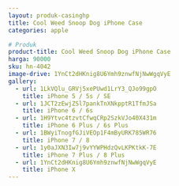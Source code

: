 ```yaml
---
layout: produk-casinghp
title: Cool Weed Snoop Dog iPhone Case
categories: apple

# Produk
product-title: Cool Weed Snoop Dog iPhone Case
harga: 90000
sku: hn-4042
image-drive: 1YnCt2dHKnig8U6Ymh9znwfNjNwWgqVyE
gallery:
  - url: 1LkVQlu_GRVj5xePUwd1LrY3_QJo99gpO
    title: iPhone 5 / 5s / SE
  - url: 1JCT2zEwjZSl7pankTnXNkpptR1TfmJSa
    title: iPhone 6 / 6s
  - url: 1H9Ytvc4tzvtCfwqCRp2SzkVJo40X431m
    title: iPhone 6 Plus / 6s Plus
  - url: 1BWyiTnogfGJiVEOp1F4mByURK785WR76
    title: iPhone 7 / 8
  - url: 1y0aJXN3Iw7j9vYYWPHdzQvLKPKtkK-7E
    title: iPhone 7 Plus / 8 Plus
  - url: 1YnCt2dHKnig8U6Ymh9znwfNjNwWgqVyE
    title: iPhone X
---
```

